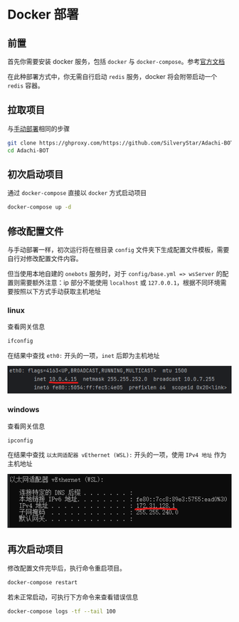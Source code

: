 # Docker 部署

## 前置

首先你需要安装 docker 服务，包括 `docker` 与 `docker-compose`。参考[官方文档](https://www.docker.com/get-started/)

在此种部署方式中，你无需自行启动 `redis` 服务，docker 将会附带启动一个 `redis` 容器。

## 拉取项目

与[手动部署](./manual.md)相同的步骤

```bash
git clone https://ghproxy.com/https://github.com/SilveryStar/Adachi-BOT.git
cd Adachi-BOT
```

## 初次启动项目

通过 `docker-compose` 直接以 `docker` 方式启动项目

```bash
docker-compose up -d
```

## 修改配置文件

与手动部署一样，初次运行将在根目录 `config` 文件夹下生成配置文件模板，需要自行对修改配置文件内容。

但当使用本地自建的 `onebots` 服务时，对于 `config/base.yml => wsServer` 的配置则需要额外注意：ip 部分不能使用 `localhost` 或 `127.0.0.1`，根据不同环境需要按照以下方式手动获取主机地址

### linux

查看网关信息

```bash
ifconfig
```

在结果中查找 `eth0:` 开头的一项，`inet` 后即为主机地址

![eth0](/install/ifconfig.png)

### windows

查看网关信息

```bash
ipconfig
```

在结果中查找 `以太网适配器 vEthernet (WSL):` 开头的一项，使用 `IPv4 地址` 作为主机地址

![WSL](/install/ipconfig.png)

## 再次启动项目

修改配置文件完毕后，执行命令重启项目。

```bash
docker-compose restart
```

若未正常启动，可执行下方命令来查看错误信息

```bash
docker-compose logs -tf --tail 100
```
